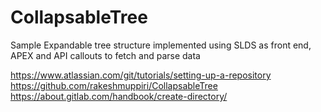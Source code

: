 # CollapsableTree
Sample Expandable tree structure implemented using SLDS as front end, APEX and API callouts to fetch and parse data

https://www.atlassian.com/git/tutorials/setting-up-a-repository
https://github.com/rakeshmuppiri/CollapsableTree
https://about.gitlab.com/handbook/create-directory/

